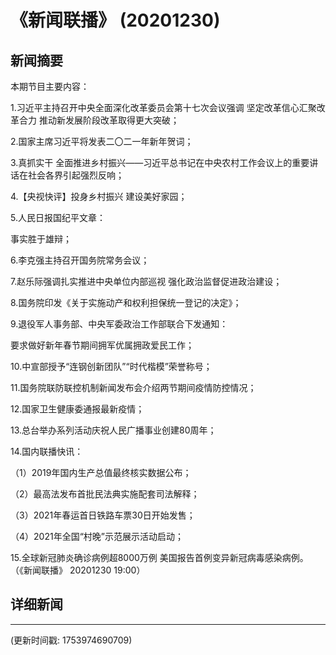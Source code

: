 # 《新闻联播》 (20201230)

## 新闻摘要

本期节目主要内容：

 1.习近平主持召开中央全面深化改革委员会第十七次会议强调 坚定改革信心汇聚改革合力 推动新发展阶段改革取得更大突破；

 2.国家主席习近平将发表二〇二一年新年贺词；

 3.真抓实干 全面推进乡村振兴——习近平总书记在中央农村工作会议上的重要讲话在社会各界引起强烈反响；

 4.【央视快评】投身乡村振兴 建设美好家园；

 5.人民日报国纪平文章：

事实胜于雄辩；

 6.李克强主持召开国务院常务会议；

 7.赵乐际强调扎实推进中央单位内部巡视 强化政治监督促进政治建设；

 8.国务院印发《关于实施动产和权利担保统一登记的决定》；

 9.退役军人事务部、中央军委政治工作部联合下发通知：

要求做好新年春节期间拥军优属拥政爱民工作；

 10.中宣部授予“连钢创新团队”“时代楷模”荣誉称号；

 11.国务院联防联控机制新闻发布会介绍两节期间疫情防控情况；

 12.国家卫生健康委通报最新疫情；

 13.总台举办系列活动庆祝人民广播事业创建80周年；

 14.国内联播快讯：

 （1）2019年国内生产总值最终核实数据公布；

 （2）最高法发布首批民法典实施配套司法解释；

 （3）2021年春运首日铁路车票30日开始发售；

 （4）2021年全国“村晚”示范展示活动启动；

 15.全球新冠肺炎确诊病例超8000万例 美国报告首例变异新冠病毒感染病例。 （《新闻联播》 20201230 19:00）

## 详细新闻

---

(更新时间戳: 1753974690709)

